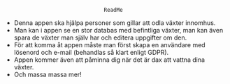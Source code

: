 ﻿									ReadMe
* Denna appen ska hjälpa personer som gillar att odla växter innomhus.
* Man kan i appen se en stor databas med befintliga växter, man kan även spara de växter man själv har och editera uppgifter om den.
* För att komma åt appen måste man först skapa en användare med lösenord och e-mail (behandlas så klart enligt GDPR).
* Appen kommer även att påminna dig när det är dax att vattna dina växter.
* Och massa massa mer! 